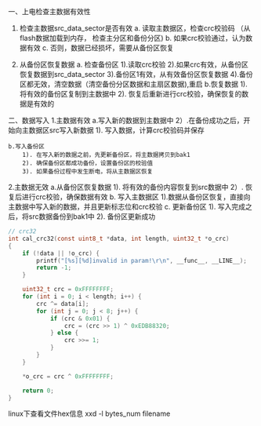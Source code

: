 
一、上电检查主数据有效性
1. 检查主数据src_data_sector是否有效
	 a. 读取主数据区，检查crc校验码  （从flash数据加载到内存， 检查主分区和备份分区)
	 b. 如果crc校验通过，认为数据有效
	 c. 否则，数据已经损坏，需要从备份区恢复

2. 从备份区恢复数据
	a. 检查备份区
		1).读取crc校验
		2).如果crc有效，从备份区恢复数据到src_data_sector
		3).备份区1有效，从有效备份区恢复数据
		4).备份区都无效，清空数据（清空备份分区数据和主扇区数据),重启
	b.恢复数据
		1). 将有效的备份区复制到主数据中
		2). 恢复后重新进行crc校验，确保恢复的数据是有效的

二、数据写入
1.主数据有效
	a.写入新的数据到主数据中
		2）.在备份成功之后，开始向主数据区src写入新数据
		1). 写入数据，计算crc校验码并保存

	b.写入备份区
		1). 在写入新的数据之前，先更新备份区，将主数据拷贝到bak1
		2). 确保备份区都成功备份，设置备份区的校验值
		3). 如果备份过程中发生断电，将从主数据区恢复
2.主数据无效
	a.从备份区恢复数据
		1). 将有效的备份内容恢复到src数据中
		2）. 恢复后进行crc校验，确保数据有效
	b. 写入主数据区
		1).数据从备份区恢复，直接向主数据中写入新的数据，并且更新标志位和crc校验
	c. 更新备份区
		1). 写入完成之后，将src数据备份到bak1中
		2). 备份区更新成功

```C
// crc32
int cal_crc32(const uint8_t *data, int length, uint32_t *o_crc)
{
    if (!data || !o_crc) {
        printf("[%s][%d]invalid in param!\r\n", __func__, __LINE__);
        return -1;
    }

    uint32_t crc = 0xFFFFFFFF;
    for (int i = 0; i < length; i++) {
        crc ^= data[i];
        for (int j = 0; j < 8; j++) {
            if (crc & 0x01) {
                crc = (crc >> 1) ^ 0xEDB88320;
            } else {
                crc >>= 1;
            }
        }
    }

    *o_crc = crc ^ 0xFFFFFFFF;

    return 0;
}
```

linux下查看文件hex信息
xxd -l bytes_num filename